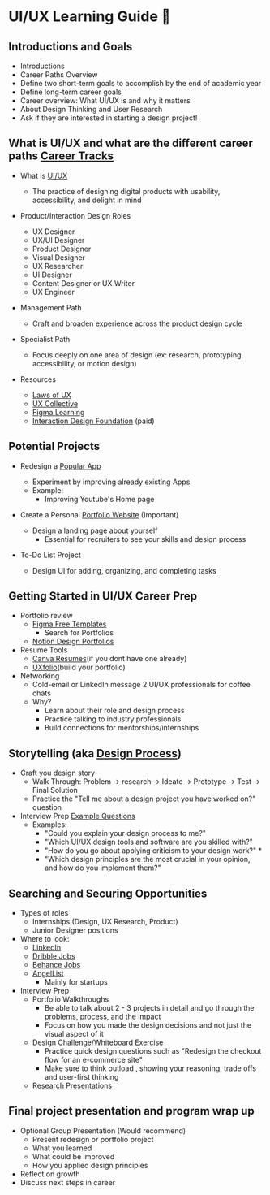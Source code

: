 # UI/UX Learning Guide 🎨

## Introductions and Goals

- Introductions
- Career Paths Overview
- Define two short-term goals to accomplish by the end of academic year
- Define long-term career goals
- Career overview: What UI/UX is and why it matters
- About Design Thinking and User Research
- Ask if they are interested in starting a design project!

## What is UI/UX and what are the different career paths [Career Tracks](https://www.geeksforgeeks.org/blogs/how-to-become-a-ui-ux-designer-a-complete-roadmap/)
- What is [UI/UX](https://pg-p.ctme.caltech.edu/blog/ui-ux/what-is-ux-ui-design)
    - The practice of designing digital products with usability, accessibility, and delight in mind
- Product/Interaction Design Roles
    - UX Designer
    - UX/UI Designer
    - Product Designer
    - Visual Designer
    - UX Researcher
    - UI Designer
    - Content Designer or UX Writer
    - UX Engineer
- Management Path
    - Craft and broaden experience across the product design cycle
- Specialist Path
    - Focus deeply on one area of design (ex: research, prototyping, accessibility, or motion design)
 
- Resources
    - [Laws of UX](https://lawsofux.com/)
    - [UX Collective](https://uxdesign.cc/)
    - [Figma Learning](https://help.figma.com/hc/en-us/sections/23691657321239-Courses)
    - [Interaction Design Foundation](https://www.interaction-design.org/) (paid)

## Potential Projects
- Redesign a [Popular App](https://uxmag.com/articles/how-to-redesign-an-app-when-to-do-it-and-what-to-start-with)
    - Experiment by improving already existing Apps
    - Example:
        - Improving Youtube's Home page

- Create a Personal [Portfolio Website](https://github.com/cemalgnlts/personal-portfolio) (Important)
    - Design a landing page about yourself
        - Essential for recruiters to see your skills and design process

- To-Do List Project
    - Design UI for adding, organizing, and completing tasks

## Getting Started in UI/UX Career Prep
- Portfolio review
    - [Figma Free Templates](https://www.figma.com/community)
        - Search for Portfolios
    - [Notion Design Portfolios](https://www.notion.com/templates/category/portfolio)
- Resume Tools
    - [Canva Resumes](https://www.canva.com/resumes/templates/)(if you dont have one already)
    - [UXfolio](https://uxfol.io/)(build your portfolio)
- Networking
    - Cold-email or LinkedIn message 2 UI/UX professionals for coffee chats
    - Why?
        - Learn about their role and design process
        - Practice talking to industry professionals
        - Build connections for mentorships/internships

## Storytelling (aka [Design Process](https://codiant.com/blog/proven-ways-to-improve-user-experience/))
- Craft you design story
    - Walk Through: Problem -> research -> Ideate -> Prototype -> Test -> Final Solution
    - Practice the "Tell me about a design project you have worked on?" question
- Interview Prep [Example Questions](https://www.geeksforgeeks.org/blogs/ui-ux-design-interview-questions/)
    - Examples:
        - "Could you explain your design process to me?"
        - "Which UI/UX design tools and software are you skilled with?"
        - "How do you go about applying criticism to your design work?" *
        - "Which design principles are the most crucial in your opinion, and how do you implement them?"
     
## Searching and Securing Opportunities
- Types of roles
    - Internships (Design, UX Research, Product)
    - Junior Designer positions
- Where to look:
    - [LinkedIn](https://www.linkedin.com/)
    - [Dribble Jobs](https://dribbble.com/jobs)
    - [Behance Jobs](https://www.behance.net/joblist)
    - [AngelList](https://www.angellist.com/)
        - Mainly for startups
- Interview Prep
    - Portfolio Walkthroughs
        - Be able to talk about 2 - 3 projects in detail and go through the problems, process, and the impact
        - Focus on how you made the design decisions and not just the visual aspect of it
    - Design [Challenge/Whiteboard Exercise](https://www.uxdesigninstitute.com/blog/design-challenges-for-ux-designers/)
        - Practice quick design questions such as "Redesign the checkout flow for an e-commerce site"
        - Make sure to think outload , showing your reasoning, trade offs , and user-first thinking
    - [Research Presentations](https://pitch.com/templates/collections/UX)
 
## Final project presentation and program wrap up
- Optional Group Presentation (Would recommend)
    - Present redesign or portfolio project
    - What you learned
    - What could be improved
    - How you applied design principles
- Reflect on growth
- Discuss next steps in career
